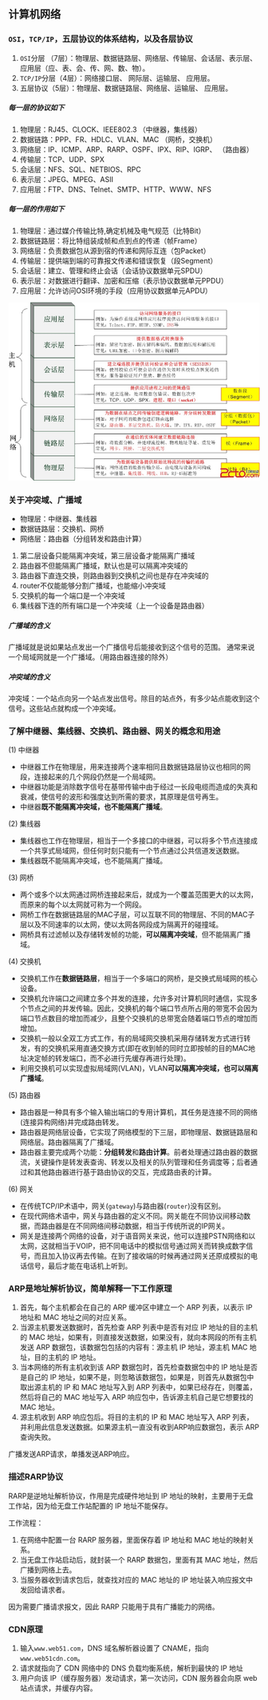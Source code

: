 ## 计算机网络

### `OSI`，`TCP/IP`，五层协议的体系结构，以及各层协议
1. `OSI`分层 （7层）：物理层、数据链路层、网络层、传输层、会话层、表示层、应用层（应、表、会、传、网、数、物）。
2. `TCP/IP`分层（4层）：网络接口层、 网际层、运输层、 应用层。
3. 五层协议（5层）：物理层、数据链路层、网络层、运输层、 应用层。

##### 每一层的协议如下
1. 物理层：RJ45、CLOCK、IEEE802.3 （中继器，集线器）
2. 数据链路：PPP、FR、HDLC、VLAN、MAC （网桥，交换机）
3. 网络层：IP、ICMP、ARP、RARP、OSPF、IPX、RIP、IGRP、 （路由器）
4. 传输层：TCP、UDP、SPX
5. 会话层：NFS、SQL、NETBIOS、RPC
6. 表示层：JPEG、MPEG、ASII
7. 应用层：FTP、DNS、Telnet、SMTP、HTTP、WWW、NFS

##### 每一层的作用如下
1. 物理层：通过媒介传输比特,确定机械及电气规范（比特Bit）
2. 数据链路层：将比特组装成帧和点到点的传递（帧Frame）
3. 网络层：负责数据包从源到宿的传递和网际互连（包Packet）
4. 传输层：提供端到端的可靠报文传递和错误恢复（段Segment）
5. 会话层：建立、管理和终止会话（会话协议数据单元SPDU）
6. 表示层：对数据进行翻译、加密和压缩（表示协议数据单元PPDU）
7. 应用层：允许访问OSI环境的手段（应用协议数据单元APDU）

![七层网络](../../imgs/network_seven_layers.png)



### 关于冲突域、广播域
- 物理层：中继器、集线器
- 数据链路层：交换机、网桥
- 网络层：路由器（分组转发和路由计算）

1. 第二层设备只能隔离冲突域，第三层设备才能隔离广播域
2. 路由器不但能隔离广播域，默认也是可以隔离冲突域的
3. 路由器下直连交换，则路由器到交换机之间也是存在冲突域的
4. router不仅能能够分割广播域，也能缩小冲突域
5. 交换机的每一个端口是一个冲突域
6. 集线器下连的所有端口是一个冲突域（上一个设备是路由器） 


##### 广播域的含义
广播域就是说如果站点发出一个广播信号后能接收到这个信号的范围。
通常来说一个局域网就是一个广播域。（用路由器连接的除外）


##### 冲突域的含义
冲突域：一个站点向另一个站点发出信号。除目的站点外，有多少站点能收到这个信号。这些站点就构成一个冲突域。 



### 了解中继器、集线器、交换机、路由器、网关的概念和用途
(1) 中继器 
- 中继器工作在物理层，用来连接两个速率相同且数据链路层协议也相同的网段，连接起来的几个网段仍然是一个局域网。 
- 中继器功能是消除数字信号在基带传输中由于经过一长段电缆而造成的失真和衰减，使信号的波形和强度达到所需的要求，其原理是信号再生。 
- 中继器**既不能隔离冲突域，也不能隔离广播域**。 

(2) 集线器 
- 集线器也工作在物理层，相当于一个多接口的中继器，可以将多个节点连接成一个共享式局域网，但任何时刻只能有一个节点通过公共信道发送数据。 
- 集线器既不能隔离冲突域，也不能隔离广播域。 

(3) 网桥 
- 两个或多个以太网通过网桥连接起来后，就成为一个覆盖范围更大的以太网，而原来的每个以太网就可称为一个网段。 
- 网桥工作在数据链路层的MAC子层，可以互联不同的物理层、不同的MAC子层以及不同速率的以太网，使以太网各网段成为隔离开的碰撞域。 
- 网桥具有过滤帧以及存储转发帧的功能，**可以隔离冲突域**，但不能隔离广播域。 

(4) 交换机 
- 交换机工作在**数据链路层**，相当于一个多端口的网桥，是交换式局域网的核心设备。 
- 交换机允许端口之间建立多个并发的连接，允许多对计算机同时通信，实现多个节点之间的并发传输。因此，交换机的每个端口节点所占用的带宽不会因为端口节点数目的增加而减少，且整个交换机的总带宽会随着端口节点的增加而增加。 
- 交换机一般以全双工方式工作，有的局域网交换机采用存储转发方式进行转发，有的交换机采用直通交换方式(即在收到帧的同时立即按帧的目的MAC地址决定帧的转发端口，而不必进行先缓存再进行处理)。 
- 利用交换机可以实现虚拟局域网(VLAN)，VLAN**可以隔离冲突域，也可以隔离广播域**。 

(5) 路由器 
- 路由器是一种具有多个输入输出端口的专用计算机，其任务是连接不同的网络(连接异构网络)并完成路由转发。 
- 路由器是网络层设备，它实现了网络模型的下三层，即物理层、数据链路层和网络层。路由器隔离了广播域。 
- 路由器主要完成两个功能：**分组转发**和**路由计算**。前者处理通过路由器的数据流，关键操作是转发表查询、转发以及相关的队列管理和任务调度等；后者通过和其他路由器进行基于路由协议的交互，完成路由表的计算。 

(6) 网关 
- 在传统TCP/IP术语中，网关(`gateway`)与路由器(`router`)没有区别。 
- 在现代网络术语中，网关与路由器的定义不同。网关能在不同协议间移动数据，而路由器是在不同网络间移动数据，相当于传统所说的IP网关。
- 网关是连接两个网络的设备，对于语音网关来说，他可以连接PSTN网络和以太网，这就相当于VOIP，把不同电话中的模拟信号通过网关而转换成数字信号，而且加入协议再去传输。在到了接收端的时候再通过网关还原成模拟的电话信号，最后才能在电话机上听到。




### ARP是地址解析协议，简单解释一下工作原理
1. 首先，每个主机都会在自己的 ARP 缓冲区中建立一个 ARP 列表，以表示 IP 地址和 MAC 地址之间的对应关系。
2. 当源主机要发送数据时，首先检查 ARP 列表中是否有对应 IP 地址的目的主机的 MAC 地址，如果有，则直接发送数据，如果没有，就向本网段的所有主机发送 ARP 数据包，该数据包包括的内容有：源主机 IP 地址，源主机 MAC 地址，目的主机的 IP 地址。
3. 当本网络的所有主机收到该 ARP 数据包时，首先检查数据包中的 IP 地址是否是自己的 IP 地址，如果不是，则忽略该数据包，如果是，则首先从数据包中取出源主机的 IP 和 MAC 地址写入到 ARP 列表中，如果已经存在，则覆盖，然后将自己的 MAC 地址写入 ARP 响应包中，告诉源主机自己是它想要找的 MAC 地址。
4. 源主机收到 ARP 响应包后。将目的主机的 IP 和 MAC 地址写入 ARP 列表，并利用此信息发送数据。如果源主机一直没有收到ARP响应数据包，表示 ARP 查询失败。

广播发送ARP请求，单播发送ARP响应。



### 描述RARP协议
RARP是逆地址解析协议，作用是完成硬件地址到 IP 地址的映射，主要用于无盘工作站，因为给无盘工作站配置的 IP 地址不能保存。

工作流程：
1. 在网络中配置一台 RARP 服务器，里面保存着 IP 地址和 MAC 地址的映射关系。
2. 当无盘工作站启动后，就封装一个 RARP 数据包，里面有其 MAC 地址，然后广播到网络上去。
3. 当服务器收到请求包后，就查找对应的 MAC 地址的 IP 地址装入响应报文中发回给请求者。

因为需要广播请求报文，因此 RARP 只能用于具有广播能力的网络。


### CDN原理
1. 输入`www.web51.com`，DNS 域名解析器设置了 CNAME，指向`www.web51cdn.com`。
2. 请求就指向了 CDN 网络中的 DNS 负载均衡系统，解析到最快的 IP 地址
3. 用户向该 IP（缓存服务器）发动请求，第一次访问，CDN 服务器会向原 web 站点请求，并缓存内容。



